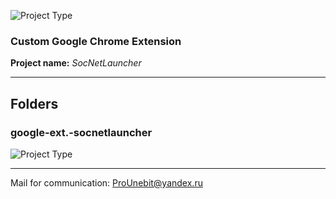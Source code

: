 ![Project Type](https://image.ibb.co/jivTGT/pic_ext.jpg)

### Custom Google Chrome Extension
**Project name:** *SocNetLauncher*
- - -
## Folders

### google-ext.-socnetlauncher
![Project Type](https://preview.ibb.co/mfrkwT/icon_1033_size2.png)
- - -
Mail for communication: <ProUnebit@yandex.ru>
